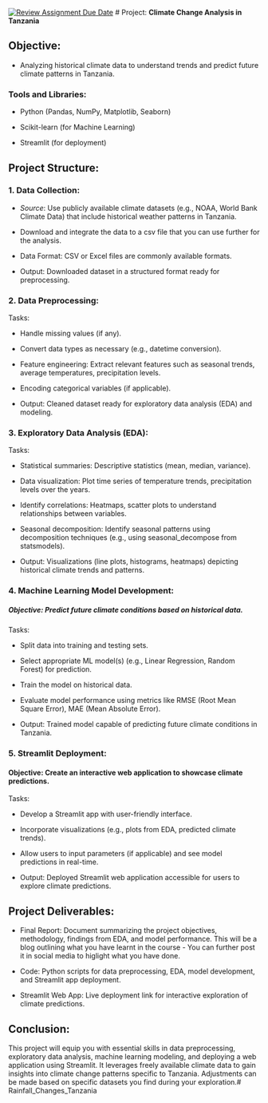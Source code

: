 [![Review Assignment Due Date](https://classroom.github.com/assets/deadline-readme-button-22041afd0340ce965d47ae6ef1cefeee28c7c493a6346c4f15d667ab976d596c.svg)](https://classroom.github.com/a/t9jXgJYS)
﻿# Project: **Climate Change Analysis in Tanzania**

## Objective:
- Analyzing historical climate data to understand trends and predict future climate patterns in Tanzania.

### Tools and Libraries:
- Python (Pandas, NumPy, Matplotlib, Seaborn)

- Scikit-learn (for Machine Learning)

- Streamlit (for deployment)

## Project Structure:
### 1. Data Collection:
- *Source*: Use publicly available climate datasets (e.g., NOAA, World Bank Climate Data) that include historical weather patterns in Tanzania.

- Download and integrate the data to a csv file that you can use further for the analysis.

- Data Format: CSV or Excel files are commonly available formats.

- Output: Downloaded dataset in a structured format ready for preprocessing.

### 2. Data Preprocessing:
Tasks:

- Handle missing values (if any).

- Convert data types as necessary (e.g., datetime conversion).

- Feature engineering: Extract relevant features such as seasonal trends, average temperatures, precipitation levels.

- Encoding categorical variables (if applicable).

- Output: Cleaned dataset ready for exploratory data analysis (EDA) and modeling.

### 3. Exploratory Data Analysis (EDA):
Tasks:

- Statistical summaries: Descriptive statistics (mean, median, variance).

- Data visualization: Plot time series of temperature trends, precipitation levels over the years.

- Identify correlations: Heatmaps, scatter plots to understand relationships between variables.

- Seasonal decomposition: Identify seasonal patterns using decomposition techniques (e.g., using seasonal_decompose from statsmodels).

- Output: Visualizations (line plots, histograms, heatmaps) depicting historical climate trends and patterns.

### 4. Machine Learning Model Development:
##### Objective: Predict future climate conditions based on historical data.

Tasks:

- Split data into training and testing sets.

- Select appropriate ML model(s) (e.g., Linear Regression, Random Forest) for prediction.

- Train the model on historical data.

- Evaluate model performance using metrics like RMSE (Root Mean Square Error), MAE (Mean Absolute Error).

- Output: Trained model capable of predicting future climate conditions in Tanzania.

### 5. Streamlit Deployment:
#### Objective: Create an interactive web application to showcase climate predictions.

Tasks:

- Develop a Streamlit app with user-friendly interface.

- Incorporate visualizations (e.g., plots from EDA, predicted climate trends).

- Allow users to input parameters (if applicable) and see model predictions in real-time.

- Output: Deployed Streamlit web application accessible for users to explore climate predictions.

## Project Deliverables:
- Final Report: Document summarizing the project objectives, methodology, findings from EDA, and model performance. This will be a blog outlining what you have learnt in the course - You can further post it in social media to higlight what you have done.

- Code: Python scripts for data preprocessing, EDA, model development, and Streamlit app deployment.

- Streamlit Web App: Live deployment link for interactive exploration of climate predictions.

## Conclusion:
This project will equip you with essential skills in data preprocessing, exploratory data analysis, machine learning modeling, and deploying a web application using Streamlit. It leverages freely available climate data to gain insights into climate change patterns specific to Tanzania. Adjustments can be made based on specific datasets you find during your exploration.# Rainfall_Changes_Tanzania
